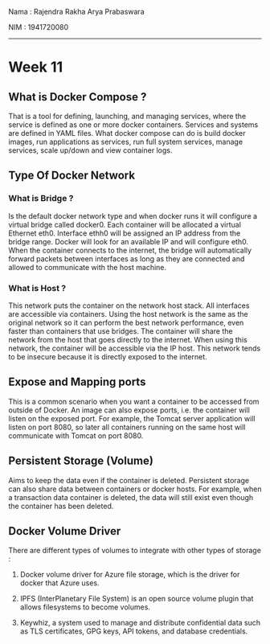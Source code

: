 Nama : Rajendra Rakha Arya Prabaswara

NIM  : 1941720080

---

# Week 11

## What is Docker Compose ?

That is a tool for defining, launching, and managing services, where the service is defined as one or more docker containers. Services and systems are defined in YAML files. What docker compose can do is build docker images, run applications as services, run full system services, manage services, scale up/down and view container logs.


## Type Of Docker Network  

### What is Bridge ?

Is the default docker network type and when docker runs it will configure a virtual bridge called docker0. Each container will be allocated a virtual Ethernet eth0. Interface ethh0 will be assigned an IP address from the bridge range. Docker will look for an available IP and will configure eth0. When the container connects to the internet, the bridge will automatically forward packets between interfaces as long as they are connected and allowed to communicate with the host machine.

### What is Host ?

This network puts the container on the network host stack. All interfaces are accessible via containers. Using the host network is the same as the original network so it can perform the best network performance, even faster than containers that use bridges. The container will share the network from the host that goes directly to the internet. When using this network, the container will be accessible via the IP host. This network tends to be insecure because it is directly exposed to the internet.


## Expose and Mapping ports

This is a common scenario when you want a container to be accessed from outside of Docker. An image can also expose ports, i.e. the container will listen on the exposed port. For example, the Tomcat server application will listen on port 8080, so later all containers running on the same host will communicate with Tomcat on port 8080.

## Persistent Storage (Volume)

Aims to keep the data even if the container is deleted. Persistent storage can also share data between containers or docker hosts. For example, when a transaction data container is deleted, the data will still exist even though the container has been deleted.

## Docker Volume Driver

There are different types of volumes to integrate with other types of storage :

1. Docker volume driver for Azure file storage, which is the driver for docker that Azure uses.

2. IPFS (InterPlanetary File System) is an open source volume plugin that allows filesystems to become volumes.

3. Keywhiz, a system used to manage and distribute confidential data such as TLS certificates, GPG keys, API tokens, and database credentials.

